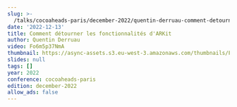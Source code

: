 ```yaml
---
slug: >-
  /talks/cocoaheads-paris/december-2022/quentin-derruau-comment-detourner-les-fonctionnalites-darkit
date: '2022-12-13'
title: Comment détourner les fonctionnalités d'ARKit
author: Quentin Derruau
video: Fo6m5p37NmA
thumbnail: https://async-assets.s3.eu-west-3.amazonaws.com/thumbnails/Fo6m5p37NmA.jpg
slides: null
tags: []
year: 2022
conference: cocoaheads-paris
edition: december-2022
allow_ads: false
---
```

